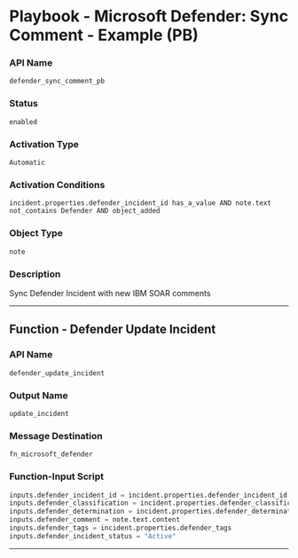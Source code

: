 <!--
    DO NOT MANUALLY EDIT THIS FILE
    THIS FILE IS AUTOMATICALLY GENERATED WITH resilient-sdk codegen
    Generated with resilient-sdk v51.0.6.0.1543
-->

# Playbook - Microsoft Defender: Sync Comment - Example (PB)

### API Name
`defender_sync_comment_pb`

### Status
`enabled`

### Activation Type
`Automatic`

### Activation Conditions
`incident.properties.defender_incident_id has_a_value AND note.text not_contains Defender AND object_added`

### Object Type
`note`

### Description
Sync Defender Incident with new IBM SOAR comments


---
## Function - Defender Update Incident

### API Name
`defender_update_incident`

### Output Name
`update_incident`

### Message Destination
`fn_microsoft_defender`

### Function-Input Script
```python
inputs.defender_incident_id = incident.properties.defender_incident_id
inputs.defender_classification = incident.properties.defender_classification
inputs.defender_determination = incident.properties.defender_determination
inputs.defender_comment = note.text.content
inputs.defender_tags = incident.properties.defender_tags
inputs.defender_incident_status = "Active"
```

---


